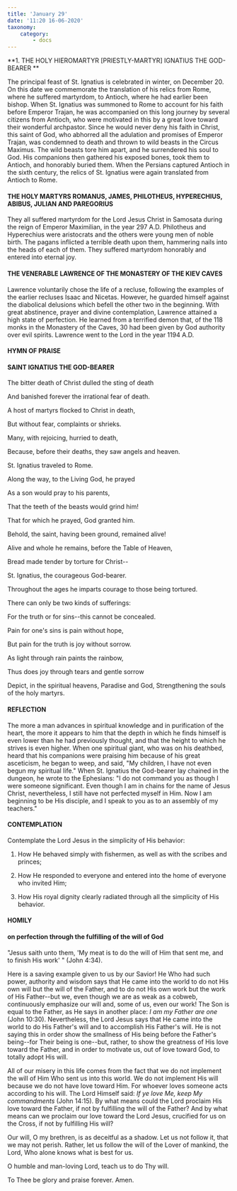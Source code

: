 ```yaml
---
title: 'January 29'
date: '11:20 16-06-2020'
taxonomy:
    category:
        - docs
---
```


**1. THE HOLY HIEROMARTYR [PRIESTLY-MARTYR] IGNATIUS THE GOD-BEARER
**

The principal feast of St. Ignatius is celebrated in winter, on December 20. On this date we commemorate the translation of his relics from Rome, where he suffered martyrdom, to Antioch, where he had earlier been bishop. When St. Ignatius was summoned to Rome to account for his faith before Emperor Trajan, he was accompanied on this long journey by several citizens from Antioch, who were motivated in this by a great love toward their wonderful archpastor. Since he would never deny his faith in Christ, this saint of God, who abhorred all the adulation and promises of Emperor Trajan, was condemned to death and thrown to wild beasts in the Circus Maximus. The wild beasts tore him apart, and he surrendered his soul to God. His companions then gathered his exposed bones, took them to Antioch, and honorably buried them. When the Persians captured Antioch in the sixth century, the relics of St. Ignatius were again translated from Antioch to Rome.

#### THE HOLY MARTYRS ROMANUS, JAMES, PHILOTHEUS, HYPERECHIUS, ABIBUS, JULIAN AND PAREGORIUS

They all suffered martyrdom for the Lord Jesus Christ in Samosata during the reign of Emperor Maximilian, in the year 297 A.D. Philotheus and Hyperechius were aristocrats and the others were young men of noble birth. The pagans inflicted a terrible death upon them, hammering nails into the heads of each of them. They suffered martyrdom honorably and entered into eternal joy.

#### THE VENERABLE LAWRENCE OF THE MONASTERY OF THE KIEV CAVES

Lawrence voluntarily chose the life of a recluse, following the examples of the earlier recluses Isaac and Nicetas. However, he guarded himself against the diabolical delusions which befell the other two in the beginning. With great abstinence, prayer and divine contemplation, Lawrence attained a high state of perfection. He learned from a terrified demon that, of the 118 monks in the Monastery of the Caves, 30 had been given by God authority over evil spirits. Lawrence went to the Lord in the year 1194 A.D.



#### HYMN OF PRAISE

#### SAINT IGNATIUS THE GOD-BEARER

The bitter death of Christ dulled the sting of death

And banished forever the irrational fear of death.

A host of martyrs flocked to Christ in death,

But without fear, complaints or shrieks.

Many, with rejoicing, hurried to death,

Because, before their deaths, they saw angels and heaven.

St. Ignatius traveled to Rome.

Along the way, to the Living God, he prayed

As a son would pray to his parents,

That the teeth of the beasts would grind him!

That for which he prayed, God granted him.

Behold, the saint, having been ground, remained alive!

Alive and whole he remains, before the Table of Heaven,

Bread made tender by torture for Christ--

St. Ignatius, the courageous God-bearer.

Throughout the ages he imparts courage to those being tortured.

There can only be two kinds of sufferings:

For the truth or for sins--this cannot be concealed.

Pain for one's sins is pain without hope,

But pain for the truth is joy without sorrow.

As light through rain paints the rainbow,

Thus does joy through tears and gentle sorrow

Depict, in the spiritual heavens, Paradise and God,
Strengthening the souls of the holy martyrs.

#### REFLECTION

The more a man advances in spiritual knowledge and in purification of the heart, the more it appears to him that the depth in which he finds himself is even lower than he had previously thought, and that the height to which he strives is even higher. When one spiritual giant, who was on his deathbed, heard that his companions were praising him because of his great asceticism, he began to weep, and said, "My children, I have not even begun my spiritual life." When St. Ignatius the God-bearer lay chained in the dungeon, he wrote to the Ephesians: "I do not command you as though I were someone significant. Even though I am in chains for the name of Jesus Christ, nevertheless, I still have not perfected myself in Him. Now I am beginning to be His disciple, and I speak to you as to an assembly of my teachers."



#### CONTEMPLATION

Contemplate the Lord Jesus in the simplicity of His behavior:

1.  How He behaved simply with fishermen, as well as with the scribes and princes;

1.  How He responded to everyone and entered into the home of everyone who invited Him;

1.  How His royal dignity clearly radiated through all the simplicity of His behavior.



#### HOMILY

#### on perfection through the fulfilling of the will of God

"Jesus saith unto them, 'My meat is to do the will of Him that sent me, and to finish His work' " (John 4:34).

Here is a saving example given to us by our Savior! He Who had such power, authority and wisdom says that He came into the world to do not His own will but the will of the Father, and to do not His own work but the work of His Father--but we, even though we are as weak as a cobweb, continuously emphasize our will and, some of us, even our work! The Son is equal to the Father, as He says in another place: *I am my Father are one* (John 10:30). Nevertheless, the Lord Jesus says that He came into the world to do His Father's will and to accomplish His Father's will. He is not saying this in order show the smallness of His being before the Father's being--for Their being is one--but, rather, to show the greatness of His love toward the Father, and in order to motivate us, out of love toward God, to totally adopt His will.

All of our misery in this life comes from the fact that we do not implement the will of Him Who sent us into this world. We do not implement His will because we do not have love toward Him. For whoever loves someone acts according to his will. The Lord Himself said: *If ye love Me, keep My commandments* (John 14:15). By what means could the Lord proclaim His love toward the Father, if not by fulfilling the will of the Father? And by what means can we proclaim our love toward the Lord Jesus, crucified for us on the Cross, if not by fulfilling His will?

Our will, O my brethren, is as deceitful as a shadow. Let us not follow it, that we may not perish. Rather, let us follow the will of the Lover of mankind, the Lord, Who alone knows what is best for us.

O humble and man-loving Lord, teach us to do Thy will.

To Thee be glory and praise forever. Amen.
